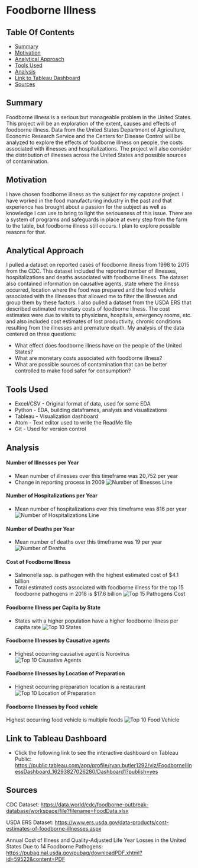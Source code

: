 # Foodborne Illness

## Table Of Contents
* [Summary](#Summary)
* [Motivation](#Motivation)
* [Analytical Approach](#Analytical-Approach)
* [Tools Used](#Tools-Used)
* [Analysis](#Analysis)
* [Link to Tableau Dashboard](#Link-to-Tableau-Dashboard)
* [Sources](#Sources)

## Summary
Foodborne illness is a serious but manageable problem in the United States.
This project will be an exploration of the extent, causes and effects of
foodborne illness. Data from the United States Department of Agriculture,
Economic Research Service and the Centers for Disease Control will be analyzed
to explore the effects of foodborne illness on people, the costs associated
with illnesses and hospitalizations. The project will also consider the
distribution of illnesses across the United States and possible sources of
contamination.

## Motivation
I have chosen foodborne illness as the subject for my capstone project. I have
worked in the food manufacturing industry in the past and that experience has
brought about a passion for the subject as well as knowledge I can use to bring
to light the seriousness of this issue. There are a system of programs and
safeguards in place at every step from the farm to the table, but foodborne
illness still occurs. I plan to explore possible reasons for that.

## Analytical Approach
I pulled a dataset on reported cases of foodborne illness from 1998 to 2015 from the CDC.
This dataset included the reported number of illnesses, hospitalizations and deaths associated
with foodborne illness. The dataset also contained information on causative agents,
state where the illness occurred, location where the food was prepared and the food vehicle
associated with the illnesses that allowed me to filter the illnesses and group them
by these factors. I also pulled a dataset from the USDA ERS that described estimated
monetary costs of foodborne illness. The cost estimates were due to visits to physicians, hospitals, emergency rooms, etc. and also included cost estimates of lost productivity, chronic conditions resulting from the illnesses and premature death.
My analysis of the data centered on three questions:
- What effect does foodborne illness have on the people of the United States?
- What are monetary costs associated with foodborne illness?
- What are possible sources of contamination that can be better controlled to make food safer for consumption?

## Tools Used
- Excel/CSV - Original format of data, used for some EDA
- Python - EDA, building dataframes, analysis and visualizations
- Tableau - Visualization dashboard
- Atom - Text editor used to write the ReadMe file
- Git - Used for version control

## Analysis
#### Number of Illnesses per Year
- Mean number of illnesses over this timeframe was 20,752 per year
- Change in reporting process in 2009
![Number of Illnesses Line](./images/no_of_reported_foodborne_illnesses_1998_2015.png)

#### Number of Hospitalizations per Year
- Mean number of hospitalizations over this timeframe was 816 per year
![Number of Hospitalizations Line](./images/no_of_reported_hospitalizations_foodborne_illness_1998_2015.png)

#### Number of Deaths per Year
- Mean number of deaths over this timeframe was 19 per year
![Number of Deaths](./images/no_of_deaths_reported_foodborne_illness_1998_2015.png)

#### Cost of Foodborne Illness
- Salmonella ssp. is pathogen with the highest estimated cost of $4.1 billion
- Total estimated costs associated with foodborne illness for the top 15 foodborne pathogens in 2018 is $17.6 billion
![Top 15 Pathogens Cost](./images/cost_top15pathogens_2018.png)

#### Foodborne Illness per Capita by State
- States with a higher population have a higher foodborne illness per capita rate
![Top 10 States](./images/top10_states_by_illnessespercapita.png)

#### Foodborne Illnesses by Causative agents
- Highest occurring causative agent is Norovirus
![Top 10 Causative Agents](./images/top10_causative_agents_by_no_illnesses.png)

#### Foodborne Illnesses by Location of Preparation
- Highest occurring preparation location is a restaurant
![Top 10 Location of Preparation](./images/top10_location_preparation_by_no_illnesses.png)

#### Foodborne Illnesses by Food vehicle
Highest occurring food vehicle is multiple foods
![Top 10 Food Vehicle](./images/top10_food_vehicles_by_no_illnesses.png)

## Link to Tableau Dashboard
- Click the following link to see the interactive dashboard on Tableau Public:
https://public.tableau.com/app/profile/ryan.butler1292/viz/FoodborneIllnessDashboard_16293827026280/Dashboard1?publish=yes

## Sources

CDC Dataset:
https://data.world/cdc/foodborne-outbreak-database/workspace/file?filename=FoodData.xlsx

USDA ERS Dataset:
https://www.ers.usda.gov/data-products/cost-estimates-of-foodborne-illnesses.aspx

Annual Cost of Illness and Quality-Adjusted Life Year Losses in
the United States Due to 14 Foodborne Pathogens:
https://pubag.nal.usda.gov/pubag/downloadPDF.xhtml?id=59522&content=PDF
